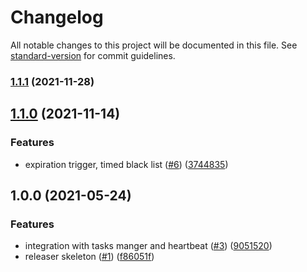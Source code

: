 # Changelog

All notable changes to this project will be documented in this file. See [standard-version](https://github.com/conventional-changelog/standard-version) for commit guidelines.

### [1.1.1](https://github.com/MapColonies/Task-Liberator/compare/v1.1.0...v1.1.1) (2021-11-28)

## [1.1.0](https://github.com/MapColonies/Task-Liberator/compare/v1.0.0...v1.1.0) (2021-11-14)


### Features

* expiration trigger, timed black list ([#6](https://github.com/MapColonies/Task-Liberator/issues/6)) ([3744835](https://github.com/MapColonies/Task-Liberator/commit/3744835e9bcee33627c35e9ddf132eee3d75053a))

## 1.0.0 (2021-05-24)


### Features

* integration with tasks manger and heartbeat ([#3](https://github.com/MapColonies/Task-Liberator/issues/3)) ([9051520](https://github.com/MapColonies/Task-Liberator/commit/9051520a1c9e696281e3df2f7dfbd6b5dbbae11e))
* releaser skeleton ([#1](https://github.com/MapColonies/Task-Liberator/issues/1)) ([f86051f](https://github.com/MapColonies/Task-Liberator/commit/f86051f5fe0133180420f9a2b1e8aa6b87bafed5))
